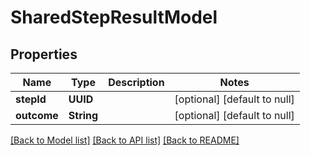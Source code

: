 # SharedStepResultModel
## Properties

| Name | Type | Description | Notes |
|------------ | ------------- | ------------- | -------------|
| **stepId** | **UUID** |  | [optional] [default to null] |
| **outcome** | **String** |  | [optional] [default to null] |

[[Back to Model list]](../README.md#documentation-for-models) [[Back to API list]](../README.md#documentation-for-api-endpoints) [[Back to README]](../README.md)


